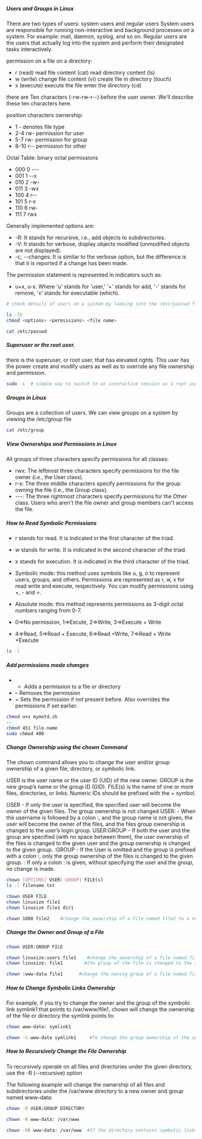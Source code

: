 
##### Users and Groups in Linux
There are two types of users: system users and regular users
System users are responsible for running non-interactive and background processes on a system. For example: mail, daemon, syslog, and so on.
Regular users are the users that actually log into the system and perform their designated tasks interactively.

permission	on a file	on a directory:
- r (read)	read file content (cat)	read directory content (ls)
- w (write)	change file content (vi)	create file in directory (touch)
- x (execute)	execute the file	enter the directory (cd)

there are Ten characters (-rw-rw-r--) before the user owner. We'll describe these ten characters here.

position	characters	ownership:
- 1	-	denotes file type
- 2-4	rw-	permission for user
- 5-7	rw-	permission for group
- 8-10	r--	permission for other

Octal Table:
binary	octal	permissions
- 000	0	---
- 001	1	--x
- 010	2	-w-
- 011	3	-wx
- 100 4	r--
- 101	5	r-x
- 110	6	rw-
- 111	7	rwx

Generally implemented options are:

- -R: It stands for recursive, i.e., add objects to subdirectories.
- -V: It stands for verbose, display objects modified (unmodified objects are not displayed).
- -c, --changes: It is similar to the verbose option, but the difference is that it is reported if a change has been made.

The permission statement is represented in indicators such as:
- u+x, u-x. Where 'u' stands for 'user,' '+' stands for add, '-' stands for remove, 'x' stands for executable (which).

``````sh
# check details of users on a system by looking into the /etc/passwd file

ls -lh
chmod <options> <permissions> <file name>

cat /etc/passwd

``````
##### Superuser or the root user.
there is the superuser, or root user, that has elevated rights.
This user has the power create and modify users as well as to override any file ownership and permission.
``````sh
sudo -i  # simple way to switch to an interactive session as a root users

``````
##### Groups in Linux
 Groups are a collection of users.
 We can view groups on a system by viewing the /etc/group file
``````sh
cat /etc/group

``````
##### View Ownerships and Permissions in Linux

All groups of three characters specify permissions for all classes:

- rwx: The leftmost three characters specify permissions for the file owner (i.e., the User class).
- r-x: The three middle characters specify permissions for the group owning the file (i.e., the Group class).
- ---: The three rightmost characters specify permissions for the Other class. Users who aren't the file owner and group members can't access the file.

##### How to Read Symbolic Permissions
- r stands for read. It is indicated in the first character of the triad.
- w stands for write. It is indicated in the second character of the triad.
- x stands for execution. It is indicated in the third character of the triad.

- Symbolic mode: this method uses symbols like u, g, o to represent users, groups, and others. Permissions are represented as  r, w, x for read write and execute, respectively. You can modify permissions using +, - and =.
- Absolute mode: this method represents permissions as 3-digit octal numbers ranging from 0-7.
- 0=>No permission, 1=>Excute, 2=>Write, 3=>Execute + Write

- 4=>Read, 5=>Read + Execute, 6=>Read +Write, 7=>Read + Write +Execute

``````sh
ls -l

``````
##### Add permissions mode changes
- +	Adds a permission to a file or directory
- –	Removes the permission
- =	Sets the permission if not present before. Also overrides the permissions if set earlier.

``````sh
chmod u+x mymotd.sh
--
chmod 451 file-name
sudo chmod 400

``````
##### Change Ownership using the chown Command

The chown command allows you to change the user and/or group ownership of a given file, directory, or symbolic link.

USER is the user name or the user ID (UID) of the new owner.
GROUP is the new group’s name or the group ID (GID).
FILE(s) is the name of one or more files, directories, or links.
Numeric IDs should be prefixed with the + symbol.

USER - If only the user is specified, the specified user will become the owner of the given files. The group ownership is not changed
USER: - When the username is followed by a colon :, and the group name is not given, the user will become the owner of the files, and the files group ownership is changed to the user’s login group.
USER:GROUP - If both the user and the group are specified (with no space between them), the user ownership of the files is changed to the given user and the group ownership is changed to the given group.
:GROUP - If the User is omitted and the group is prefixed with a colon :, only the group ownership of the files is changed to the given group.
: If only a colon : is given, without specifying the user and the group, no change is made.
``````sh
chown [OPTIONS] USER[:GROUP] FILE(s)
ls -l filename.txt

chown USER FILE
chown linuxize file1
chown linuxize file1 dir1

chown 1000 file2    #change the ownership of a file named file2 to a new owner with a UID of 1000

``````
##### Change the Owner and Group of a File
``````sh
chown USER:GROUP FILE

chown linuxize:users file1    #change the ownership of a file named file1 to a new owner named linuxize and group users
chown linuxize: file1        #the group of the file is changed to the specified user’s login group:

chown :www-data file1      #change the owning group of a file named file1 to www-data

``````
##### How to Change Symbolic Links Ownership
For example, if you try to change the owner and the group of the symbolic link symlink1 that points to /var/www/file1, chown will change the ownership of the file or directory the symlink points to:

``````sh
chown www-data: symlink1

chown -h www-data symlink1     #To change the group ownership of the symlink itself, use the -h option

``````
##### How to Recursively Change the File Ownership
To recursively operate on all files and directories under the given directory, use the -R (--recursive) option

The following example will change the ownership of all files and subdirectories under the /var/www directory to a new owner and group named www-data:
``````sh
chown -R USER:GROUP DIRECTORY

chown -R www-data: /var/www

chown -hR www-data: /var/www  #If the directory contains symbolic links, pass the -h option:

``````
